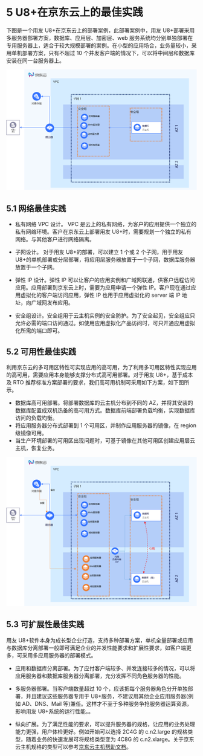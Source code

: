 # 5	U8+在京东云上的最佳实践 

下图是一个用友 U8+在京东云上的部署案例，此部署案例中，用友 U8+部署采用多服务器部署方案，数据库、应用层、加密层、web 服务系统均分别单独部署在专用服务器上，适合于较大规模部署的案例。在小型的应用场合，业务量较小，采用单机部署方案，只有不超过 10 个并发客户端的情况下，可以将中间层和数据库安装在同一台服务器上。


![Image](../../../image/JDCloud-WhitePaper/JDCloud-WhitePaper-Best-Practice-with-Yonyou-U8Plus/Best-Practices-1.png)

## 5.1	网络最佳实践 

- 私有网络 VPC 设计。 
VPC 是云上的私有网络，为客户的应用提供一个独立的私有网络环境。客户在京东云上部署用友 U8+时，需要规划一个独立的私有网络。与其他客户进行网络隔离。

- 子网设计。 
对于用友 U8+的部署，可以建立 1 个或 2 个子网，用于用友 U8+的单机部署或分层部署，将应用层服务器放置于一个子网，数据库服务器放置于一个子网。 

- 弹性 IP 设计。弹性 IP 可以让客户的应用实例和广域网联通，供客户远程访问应用。应用部署到京东云上时，需要为应用申请一个弹性 IP。客户现在通过应用虚拟化的客户端访问应用，弹性 IP 也用于应用虚拟化的 server 端 IP 地址，向广域网发布应用。 

- 安全组设计。安全组用于云主机实例的安全防护。为了安全起见，安全组应只允许必需的端口访问通过。如使用应用虚拟化产品访问时，可只开通应用虚拟化所需的端口即可。 


## 5.2	可用性最佳实践  

利用京东云的多可用区特性可实现应用的高可用，为了利用多可用区特性实现应用的高可用，需要应用本身能够支撑分布式高可用部署。对于用友 U8+，基于成本及 RTO 推荐标准方案部署的要求，我们高可用机制可采用如下方案，如下图所示。 
-	数据库高可用部署。将部署数据库的云主机分布到不同的 AZ，并将其安装的数据库配置成双机热备的高可用方式。数据库前端部署负载均衡，实现数据库访问的负载均衡。 
- 将应用服务器分布式部署到 1 个可用区，并制作应用服务器的镜像，在 region 级镜像可用。 
- 当生产环境部署的可用区出现问题时，可基于镜像在其他可用区创建应用层云主机，恢复业务。 

![Image](../../../image/JDCloud-WhitePaper/JDCloud-WhitePaper-Best-Practice-with-Yonyou-U8Plus/Best-Practices-2.png)


## 5.3	可扩展性最佳实践 

用友 U8+软件本身为成长型企业打造，支持多种部署方案，单机全量部署或应用与数据库分离部署一般即可满足企业的并发性能要求和扩展性要求，如客户端更多，可采用多应用服务器的部署模式。 

- 应用和数据库分离部署。为了应付客户端较多、并发连接较多的情况，可以将应用服务器和数据库服务器分离部署，充分发挥不同角色服务器的性能。 

- 多服务器部署。当客户端数量超过 10 个，应该把每个服务器角色分开单独部署，并且建议这些服务器专用于 U8+服务，不建议用其他企业应用服务器(例如 AD、DNS、Mail 等)兼任。这样才不至于多种服务争抢服务器运算资源，影响用友 U8+系统的运行性能。。

- 纵向扩展。为了满足性能的要求，可以提升服务器的规格，让应用的业务处理能力更强，用户体检更好。例如开始可以选择 2C4G 的 c.n2.large 的规格类型，随着业务的快速发展可将规格类型变为 4C8G 的 c.n2.xlarge。关于京东云主机规格的类型可以参考[京东云主机帮助文档](https://docs.jdcloud.com/cn/virtual-machines/instance-type-family)。  

